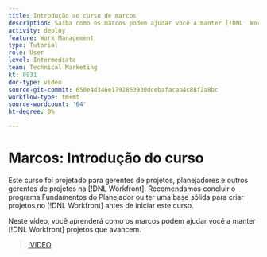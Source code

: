 ```yaml
---
title: Introdução ao curso de marcos
description: Saiba como os marcos podem ajudar você a manter [!DNL  Workfront] projetos que avancem.
activity: deploy
feature: Work Management
type: Tutorial
role: User
level: Intermediate
team: Technical Marketing
kt: 8931
doc-type: video
source-git-commit: 650e4d346e1792863930dcebafacab4c88f2a8bc
workflow-type: tm+mt
source-wordcount: '64'
ht-degree: 0%

---
```


# Marcos: Introdução do curso

Este curso foi projetado para gerentes de projetos, planejadores e outros gerentes de projetos na [!DNL Workfront]. Recomendamos concluir o programa Fundamentos do Planejador ou ter uma base sólida para criar projetos no [!DNL Workfront] antes de iniciar este curso.

Neste vídeo, você aprenderá como os marcos podem ajudar você a manter [!DNL  Workfront] projetos que avancem.

>[!VIDEO](https://video.tv.adobe.com/v/335203/?quality=12&learn=on)
